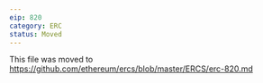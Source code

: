 ```yaml
---
eip: 820
category: ERC
status: Moved
---
```


This file was moved to https://github.com/ethereum/ercs/blob/master/ERCS/erc-820.md

